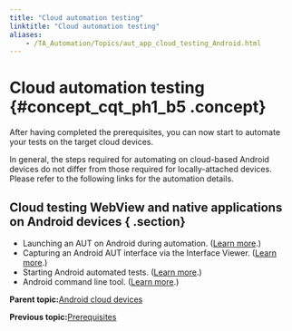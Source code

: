 ```yaml
--- 
title: "Cloud automation testing"
linktitle: "Cloud automation testing"
aliases: 
    - /TA_Automation/Topics/aut_app_cloud_testing_Android.html
---
```

# Cloud automation testing {#concept_cqt_ph1_b5 .concept}

After having completed the prerequisites, you can now start to automate your tests on the target cloud devices.

In general, the steps required for automating on cloud-based Android devices do not differ from those required for locally-attached devices. Please refer to the following links for the automation details.

## Cloud testing WebView and native applications on Android devices { .section}

-   Launching an AUT on Android during automation. \([Learn more](../../Android/Topics/Launching_an_AUT.html).\)
-   Capturing an Android AUT interface via the Interface Viewer. \([Learn more](../../Android/Topics/Capturing_Android_interface.html).\)
-   Starting Android automated tests. \([Learn more](../../Android/Topics/Android_execution.html).\)
-   Android command line tool. \([Learn more](../../Android/Topics/Android_command_line_tool.html).\)

**Parent topic:**[Android cloud devices](../../TA_Automation/Topics/aut_app_cloud_testing_RTK_Android.html)

**Previous topic:**[Prerequisites](../../TA_Automation/Topics/aut_app_cloud_testing_Android_prerequisites.html)

